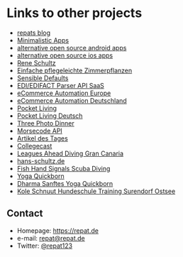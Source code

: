 # Links to other projects

* [repats blog](https://repat.de)
* [Minimalistic Apps](https://minimal-apps.de)
* [alternative open source android apps](https://droid-break.info)
* [alternative open source ios apps](https://ibreak.info)
* [Rene Schultz](https://rpschultz.de)
* [Einfache pflegeleichte Zimmerpflanzen](https://einfache-zimmerpflanzen.de)
* [Sensible Defaults](https://sensible-defaults.com)
* [EDI/EDIFACT Parser API SaaS](https://edi-parser-api.de)
* [eCommerce Automation Europe](https://ecommerce-automation.eu)
* [eCommerce Automation Deutschland](https://ecommerce-automation.de)
* [Pocket Living](https://pocket-living.com)
* [Pocket Living Deutsch](https://pocket-living.de)
* [Three Photo Dinner](https://threephotodinner.com)
* [Morsecode API](http://morsecode-api.de)
* [Artikel des Tages](https://artikel-des-tages.de)
* [Collegecast](http://collegecast.de)
* [Leagues Ahead Diving Gran Canaria](https://leagesdiving.com)
* [hans-schultz.de](https://hans-schultz.de)
* [Fish Hand Signals Scuba Diving](https://fish-hand-signals.de)
* [Yoga Quickborn](https://yoga-quickborn.de)
* [Dharma Sanftes Yoga Quickborn](https://dharma-sanftes-yoga.de)
* [Kole Schnuut Hundeschule Training Surendorf Ostsee](http://koleschnuut.de)

## Contact
* Homepage: https://repat.de
* e-mail: repat@repat.de
* Twitter: [@repat123](https://twitter.com/repat123 "repat123 on twitter")
